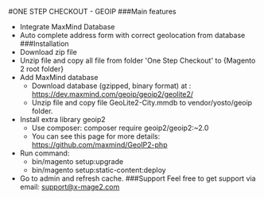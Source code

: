 #ONE STEP CHECKOUT - GEOIP
###Main features
- Integrate MaxMind Database
- Auto complete address form with correct geolocation from database
###Installation
- Download zip file
- Unzip file and copy all file from folder 'One Step Checkout' to {Magento 2 root folder}
- Add MaxMind database
    + Download database (gzipped, binary format) at : https://dev.maxmind.com/geoip/geoip2/geolite2/
    + Unzip file and copy file GeoLite2-City.mmdb to vendor/yosto/geoip folder.
- Install extra library geoip2
    + Use composer: composer require geoip2/geoip2:~2.0
    + You can see this page for more details: https://github.com/maxmind/GeoIP2-php
- Run command: 
    + bin/magento setup:upgrade
    + bin/magento setup:static-content:deploy
- Go to admin and refresh cache.
###Support
Feel free to get support via email: support@x-mage2.com  